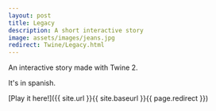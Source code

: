 ```yaml
---
layout: post
title: Legacy
description: A short interactive story
image: assets/images/jeans.jpg
redirect: Twine/Legacy.html
---
```


An interactive story made with Twine 2.

It's in spanish. 

[Play it here!]({{ site.url }}{{ site.baseurl }}{{ page.redirect }})
